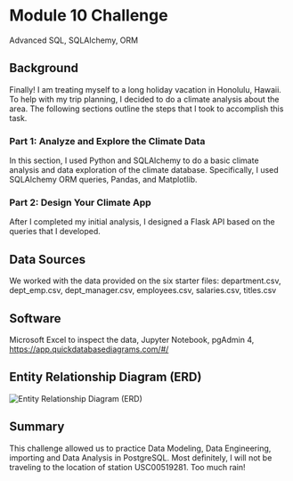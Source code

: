 # Module 10 Challenge
Advanced SQL, SQLAlchemy, ORM

## Background
Finally! I am treating myself to a long holiday vacation in Honolulu, Hawaii. To help with my trip planning, I decided to do a climate analysis about the area. The following sections outline the steps that I took to accomplish this task.

### Part 1: Analyze and Explore the Climate Data
In this section, I used Python and SQLAlchemy to do a basic climate analysis and data exploration of the climate database. Specifically, I used SQLAlchemy ORM queries, Pandas, and Matplotlib.
### Part 2: Design Your Climate App
After I completed my initial analysis, I designed a Flask API based on the queries that I developed.

## Data Sources
We worked with the data provided on the six starter files: 
department.csv, dept_emp.csv, dept_manager.csv, employees.csv, salaries.csv, titles.csv

## Software
Microsoft Excel to inspect the data, Jupyter Notebook, pgAdmin 4, https://app.quickdatabasediagrams.com/#/


## Entity Relationship Diagram (ERD)

![Entity Relationship Diagram (ERD)](EmployeeSQL/Analysis/ERD.png?raw=true)

## Summary
This challenge allowed us to practice Data Modeling, Data Engineering, importing and Data Analysis in PostgreSQL.
Most definitely, I will not be traveling to the location of station USC00519281. Too much rain!

